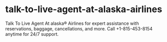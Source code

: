 # talk-to-live-agent-at-alaska-airlines
Talk To Live Agent At alaska® Airlines for expert assistance with reservations, baggage, cancellations, and more. Call +1-815-453-8154 anytime for 24/7 support.
